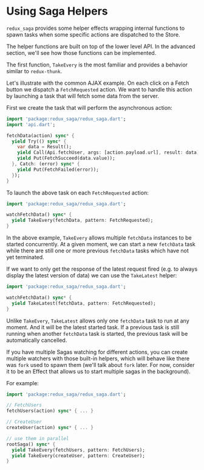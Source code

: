 # Using Saga Helpers

`redux_saga` provides some helper effects wrapping internal functions to spawn tasks when some specific actions are dispatched to the Store.

The helper functions are built on top of the lower level API. In the advanced section, we'll see how those functions can be implemented.

The first function, `TakeEvery` is the most familiar and provides a behavior similar to `redux-thunk`.

Let's illustrate with the common AJAX example. On each click on a Fetch button we dispatch a `FetchRequested` action. We want to handle this action by launching a task that will fetch some data from the server.

First we create the task that will perform the asynchronous action:

```dart
import 'package:redux_saga/redux_saga.dart';
import 'api.dart';

fetchData(action) sync* {
  yield Try(() sync* {
    var data = Result();
    yield Call(Api.fetchUser, args: [action.payload.url], result: data);
    yield Put(FetchSucceed(data.value));
  }, Catch: (error) sync* {
    yield Put(FetchFailed(error));
  });
}
```

To launch the above task on each `FetchRequested` action:

```dart
import 'package:redux_saga/redux_saga.dart';

watchFetchData() sync* {
  yield TakeEvery(fetchData, pattern: FetchRequested);
}
```

In the above example, `TakeEvery` allows multiple `fetchData` instances to be started concurrently. At a given moment, we can start a new `fetchData` task while there are still one or more previous `fetchData` tasks which have not yet terminated.

If we want to only get the response of the latest request fired (e.g. to always display the latest version of data) we can use the `TakeLatest` helper:

```dart
import 'package:redux_saga/redux_saga.dart';

watchFetchData() sync* {
  yield TakeLatest(fetchData, pattern: FetchRequested);
}
```

Unlike `TakeEvery`, `TakeLatest` allows only one `fetchData` task to run at any moment. And it will be the latest started task. If a previous task is still running when another `fetchData` task is started, the previous task will be automatically cancelled.

If you have multiple Sagas watching for different actions, you can create multiple watchers with those built-in helpers, which will behave like there was `fork` used to spawn them (we'll talk about `fork` later. For now, consider it to be an Effect that allows us to start multiple sagas in the background).

For example:

```dart
import 'package:redux_saga/redux_saga.dart';

// FetchUsers
fetchUsers(action) sync* { ... }

// CreateUser
createUser(action) sync* { ... }

// use them in parallel
rootSaga() sync* {
  yield TakeEvery(fetchUsers, pattern: FetchUsers);
  yield TakeEvery(createUser, pattern: CreateUser);
}
```
